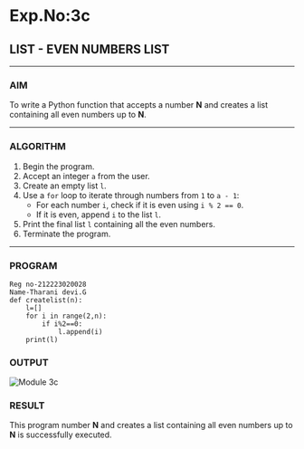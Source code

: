 # Exp.No:3c
## LIST - EVEN NUMBERS LIST

---

### AIM  
To write a Python function that accepts a number **N** and creates a list containing all even numbers up to **N**.

---

### ALGORITHM

1. Begin the program.  
2. Accept an integer `a` from the user.  
3. Create an empty list `l`.  
4. Use a `for` loop to iterate through numbers from `1` to `a - 1`:  
   - For each number `i`, check if it is even using `i % 2 == 0`.  
   - If it is even, append `i` to the list `l`.  
5. Print the final list `l` containing all the even numbers.  
6. Terminate the program.

---

### PROGRAM
```
Reg no-212223020028
Name-Tharani devi.G
def createlist(n):
    l=[]
    for i in range(2,n):
        if i%2==0:
            l.append(i)
    print(l)

```

### OUTPUT

![Module 3c](https://github.com/user-attachments/assets/9d98933e-ce67-49e2-b240-50edf1db9cba)

### RESULT
This program number **N** and creates a list containing all even numbers up to **N** is successfully executed.
